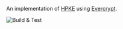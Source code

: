An implementation of [HPKE](https://cfrg.github.io/draft-irtf-cfrg-hpke/draft-irtf-cfrg-hpke.html) using [Evercrypt](https://github.com/franziskuskiefer/evercrypt-rust/tree/master/evercrypt-rs).

![Build & Test](https://github.com/franziskuskiefer/hpke-rs/workflows/Build%20&%20Test/badge.svg)
